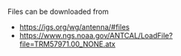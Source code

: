 Files can be downloaded from
- https://igs.org/wg/antenna/#files
- https://www.ngs.noaa.gov/ANTCAL/LoadFile?file=TRM57971.00_NONE.atx